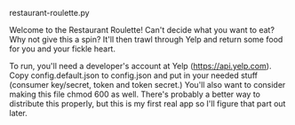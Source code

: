restaurant-roulette.py

Welcome to the Restaurant Roulette!  Can't decide what you want to eat? Why not give this a spin? It'll then trawl through Yelp and return some food for you and your fickle heart.

To run, you'll need a developer's account at Yelp (https://api.yelp.com). Copy config.default.json to config.json and put in your needed stuff (consumer key/secret, token and token secret.) You'll also want to consider making this file chmod 600 as well. There's probably a better way to distribute this properly, but this is my first real app so I'll figure that part out later.

